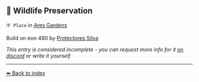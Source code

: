 ## 🐅 Wildlife Preservation

`🪧 Place` in [Ares Gardens](../refs/ares_gardens.md)

Build on eon 480 by [Protectores Silva](../refs/protectores_silva.md)

_This entry is considered incomplete - you can request more info for it [on discord](<https://discord.com/channels/562910943848169472/1173922660489633802>) or write it yourself_


----------
[⬅️ Back to index](../refs/#ca80_s)
